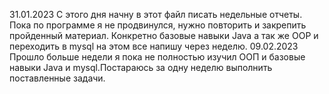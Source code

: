 31.01.2023 
С этого дня начну в этот файл писать недельные отчеты.
Пока по программе я не продвинулся, нужно повторить и закрепить пройденный материал.
Конкретно базовые навыки Java а так же OOP и переходить в mysql на этом все напишу через неделю.
09.02.2023
Прошло больше недели я пока не полностью изучил ООП и базовые навыки Java и mysql.Постараюсь за одну неделю выполнить поставленные задачи.